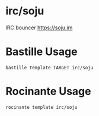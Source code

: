 # irc/soju
IRC bouncer
https://soju.im

# Bastille Usage
```shell
bastille template TARGET irc/soju
```

# Rocinante Usage
```shell
rocinante template irc/soju
```
